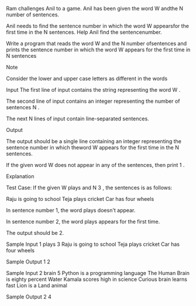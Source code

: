 Ram challenges Anil to a game. Anil has been given the word W andthe N number of sentences.

Anil needs to find the sentence number in which the word W appearsfor the first time in the N sentences. Help Anil find the sentencenumber.

Write a program that reads the word W and the N number ofsentences and prints the sentence number in which the word W appears for the first time in N sentences 

Note

Consider the lower and upper case letters as different in the words

Input
The first line of input contains the string representing the word W .

The second line of input contains an integer representing the number of sentences N .

The next N lines of input contain line-separated sentences.

Output

The output should be a single line containing an integer representing the sentence number in which theword W appears for the first time in the N sentences.

If the given word W does not appear in any of the sentences, then print 1 .

Explanation

Test Case: If the given W  plays and N  3 , the sentences is as follows:

Raju is going to school
Teja plays cricket
Car has four wheels


In sentence number 1, the word plays doesn't appear.

In sentence number 2, the word plays appears for the first time.

The output should be 2.

Sample Input 1
plays
3
Raju is going to school
Teja plays cricket
Car has four wheels

Sample Output 1
2

Sample Input 2
brain
5
Python is a programming language
The Human Brain is eighty percent Water
Kamala scores high in science
Curious brain learns fast
Lion is a Land animal

Sample Output 2
4
